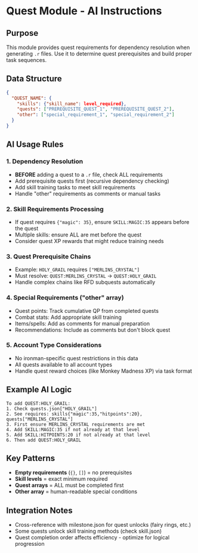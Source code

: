 # Quest Module - AI Instructions

## Purpose
This module provides quest requirements for dependency resolution when generating `.r` files. Use it to determine quest prerequisites and build proper task sequences.

## Data Structure
```json
{
  "QUEST_NAME": {
    "skills": {"skill_name": level_required},
    "quests": ["PREREQUISITE_QUEST_1", "PREREQUISITE_QUEST_2"],
    "other": ["special_requirement_1", "special_requirement_2"]
  }
}
```

## AI Usage Rules

### 1. Dependency Resolution
- **BEFORE** adding a quest to a `.r` file, check ALL requirements
- Add prerequisite quests first (recursive dependency checking)
- Add skill training tasks to meet skill requirements
- Handle "other" requirements as comments or manual tasks

### 2. Skill Requirements Processing
- If quest requires `{"magic": 35}`, ensure `SKILL:MAGIC:35` appears before the quest
- Multiple skills: ensure ALL are met before the quest
- Consider quest XP rewards that might reduce training needs

### 3. Quest Prerequisite Chains
- Example: `HOLY_GRAIL` requires `["MERLINS_CRYSTAL"]`
- Must resolve: `QUEST:MERLINS_CRYSTAL` → `QUEST:HOLY_GRAIL`
- Handle complex chains like RFD subquests automatically

### 4. Special Requirements ("other" array)
- Quest points: Track cumulative QP from completed quests
- Combat stats: Add appropriate skill training
- Items/spells: Add as comments for manual preparation
- Recommendations: Include as comments but don't block quest

### 5. Account Type Considerations
- No ironman-specific quest restrictions in this data
- All quests available to all account types
- Handle quest reward choices (like Monkey Madness XP) via task format

## Example AI Logic
```
To add QUEST:HOLY_GRAIL:
1. Check quests.json["HOLY_GRAIL"]
2. See requires: skills{"magic":35,"hitpoints":20}, quests["MERLINS_CRYSTAL"]
3. First ensure MERLINS_CRYSTAL requirements are met
4. Add SKILL:MAGIC:35 if not already at that level
5. Add SKILL:HITPOINTS:20 if not already at that level  
6. Then add QUEST:HOLY_GRAIL
```

## Key Patterns
- **Empty requirements** (`{}`, `[]`) = no prerequisites
- **Skill levels** = exact minimum required
- **Quest arrays** = ALL must be completed first
- **Other array** = human-readable special conditions

## Integration Notes
- Cross-reference with milestone.json for quest unlocks (fairy rings, etc.)
- Some quests unlock skill training methods (check skill.json)
- Quest completion order affects efficiency - optimize for logical progression
